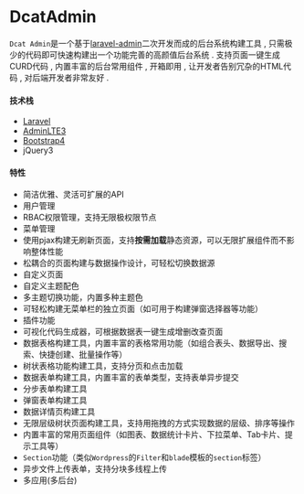 # DcatAdmin

`Dcat Admin`是一个基于[laravel-admin](https://www.laravel-admin.org/)二次开发而成的后台系统构建工具 , 只需极少的代码即可快速构建出一个功能完善的高颜值后台系统 . 支持页面一键生成CURD代码 , 内置丰富的后台常用组件 , 开箱即用 , 让开发者告别冗杂的HTML代码 , 对后端开发者非常友好 . 

#### 技术栈

* [Laravel](https://laravel.com/)
* [AdminLTE3](https://github.com/ColorlibHQ/AdminLTE)
* [Bootstrap4](https://getbootstrap.net/)
* jQuery3

#### 特性

* 简洁优雅、灵活可扩展的API
* 用户管理
* RBAC权限管理，支持无限极权限节点
* 菜单管理
* 使用pjax构建无刷新页面，支持**按需加载**静态资源，可以无限扩展组件而不影响整体性能
* 松耦合的页面构建与数据操作设计，可轻松切换数据源
* 自定义页面
* 自定义主题配色
* 多主题切换功能，内置多种主题色
* 可轻松构建无菜单栏的独立页面（如可用于构建弹窗选择器等功能）
* 插件功能
* 可视化代码生成器，可根据数据表一键生成增删改查页面
* 数据表格构建工具，内置丰富的表格常用功能（如组合表头、数据导出、搜索、快捷创建、批量操作等）
* 树状表格功能构建工具，支持分页和点击加载
* 数据表单构建工具，内置丰富的表单类型，支持表单异步提交
* 分步表单构建工具
* 弹窗表单构建工具
* 数据详情页构建工具
* 无限层级树状页面构建工具，支持用拖拽的方式实现数据的层级、排序等操作
* 内置丰富的常用页面组件（如图表、数据统计卡片、下拉菜单、Tab卡片、提示工具等）
* `Section`功能（类似`Wordpress`的`Filter`和`blade`模板的`section`标签）
* 异步文件上传表单，支持分块多线程上传
* 多应用\(多后台\)



